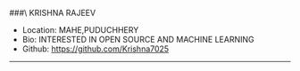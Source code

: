 ###\ KRISHNA RAJEEV
- Location: MAHE,PUDUCHHERY
- Bio: INTERESTED IN OPEN SOURCE AND MACHINE LEARNING
- Github: https://github.com/Krishna7025
***
